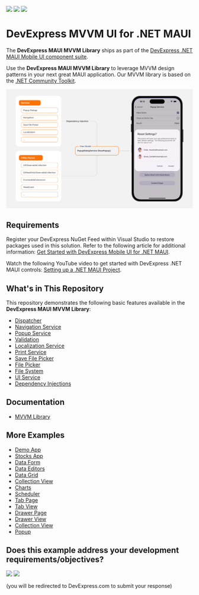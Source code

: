<!-- default badges list -->
![](https://img.shields.io/endpoint?url=https://codecentral.devexpress.com/api/v1/VersionRange/899397350/24.2.2%2B)
[![](https://img.shields.io/badge/📖_How_to_use_DevExpress_Examples-e9f6fc?style=flat-square)](https://docs.devexpress.com/GeneralInformation/403183)
[![](https://img.shields.io/badge/💬_Leave_Feedback-feecdd?style=flat-square)](#does-this-example-address-your-development-requirementsobjectives)
<!-- default badges end -->

# DevExpress MVVM UI for .NET MAUI

The **DevExpress MAUI MVVM Library** ships as part of the [DevExpress .NET MAUI Mobile UI component suite](https://www.devexpress.com/maui/). 

Use the **DevExpress MAUI MVVM Library** to leverage MVVM design patterns in your next great MAUI application. Our MVVM library is based on the [.NET Community Toolkit](https://learn.microsoft.com/en-us/dotnet/communitytoolkit/). 

![DevExpress MVVM Library for .NET MAUI - Overview](./Images/mvvm-structure.png)

## Requirements

Register your DevExpress NuGet Feed within Visual Studio to restore packages used in this solution. Refer to the following article for additional information: [Get Started with DevExpress Mobile UI for .NET MAUI](https://docs.devexpress.com/MAUI/403249/get-started). 

Watch the following YouTube video to get started with DevExpress .NET MAUI controls: [Setting up a .NET MAUI Project](https://www.youtube.com/watch?v=juJvl5UicIQ).

## What's in This Repository

This repository demonstrates the following basic features available in the **DevExpress MAUI MVVM Library**: 
 
* [Dispatcher](./CS/Modules/DispatcherDemo/DispatcherDemoViewModel.cs/)
* [Navigation Service](./CS/Modules/NavigationServiceDemo/NavigationServiceDemoViewModel.cs/)
* [Popup Service](./CS/Modules/PopupService/PopupServiceDemoViewModel.cs/)
* [Validation](./CS/Modules/PopupService/LoginPopupViewModel.cs/)
* [Localization Service](./CS/Modules/LocalizationDemo/LocalizationDemoViewModel.cs/)
* [Print Service](./CS/Modules/PrintServiceDemo/PrintServiceDemoViewModel.cs/)
* [Save File Picker](./CS/Modules/SaveFilePickerDemo/SaveFilePickerDemoViewModel.cs/)
* [File Picker](./CS/Modules/FilePickerDemo/FilePickerDemoViewModel.cs/)
* [File System](./CS/Modules/FileSystemDemo/FileSystemDemoViewModel.cs/)
* [UI Service](./CS/Modules/UIServiceDemo/UIServiceDemoViewModel.cs/)
* [Dependency Injections](./CS/Modules/HomeModule/HomePage.xaml#L9) 

## Documentation

- [MVVM Library](https://docs.devexpress.com/MAUI/405291/mvvm/index)

## More Examples

* [Demo App](https://github.com/DevExpress-Examples/maui-demo-app)
* [Stocks App](https://github.com/DevExpress-Examples/maui-stocks-mini)
* [Data Form](https://github.com/DevExpress-Examples/maui-data-form-get-started)
* [Data Editors](https://github.com/DevExpress-Examples/maui-editors-get-started)
* [Data Grid](https://github.com/DevExpress-Examples/maui-data-grid)
* [Collection View](https://github.com/DevExpress-Examples/maui-collection-view)
* [Charts](https://github.com/DevExpress-Examples/maui-charts)
* [Scheduler](https://github.com/DevExpress-Examples/maui-scheduler-get-started)
* [Tab Page](https://github.com/DevExpress-Examples/maui-tab-page-get-started)
* [Tab View](https://github.com/DevExpress-Examples/maui-tab-view-get-started)
* [Drawer Page](https://github.com/DevExpress-Examples/maui-drawer-page-get-started)
* [Drawer View](https://github.com/DevExpress-Examples/maui-drawer-view-get-started)
* [Collection View](https://github.com/DevExpress-Examples/maui-collection-view-get-started)
* [Popup](https://github.com/DevExpress-Examples/maui-popup-get-started)
<!-- feedback -->
## Does this example address your development requirements/objectives?

[<img src="https://www.devexpress.com/support/examples/i/yes-button.svg"/>](https://www.devexpress.com/support/examples/survey.xml?utm_source=github&utm_campaign=maui-mvvm-demo-app&~~~was_helpful=yes) [<img src="https://www.devexpress.com/support/examples/i/no-button.svg"/>](https://www.devexpress.com/support/examples/survey.xml?utm_source=github&utm_campaign=maui-mvvm-demo-app&~~~was_helpful=no)

(you will be redirected to DevExpress.com to submit your response)
<!-- feedback end -->
